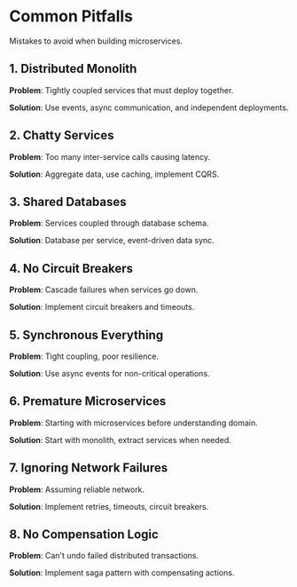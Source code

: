 # Common Pitfalls

Mistakes to avoid when building microservices.

## 1. Distributed Monolith

**Problem**: Tightly coupled services that must deploy together.

**Solution**: Use events, async communication, and independent deployments.

## 2. Chatty Services

**Problem**: Too many inter-service calls causing latency.

**Solution**: Aggregate data, use caching, implement CQRS.

## 3. Shared Databases

**Problem**: Services coupled through database schema.

**Solution**: Database per service, event-driven data sync.

## 4. No Circuit Breakers

**Problem**: Cascade failures when services go down.

**Solution**: Implement circuit breakers and timeouts.

## 5. Synchronous Everything

**Problem**: Tight coupling, poor resilience.

**Solution**: Use async events for non-critical operations.

## 6. Premature Microservices

**Problem**: Starting with microservices before understanding domain.

**Solution**: Start with monolith, extract services when needed.

## 7. Ignoring Network Failures

**Problem**: Assuming reliable network.

**Solution**: Implement retries, timeouts, circuit breakers.

## 8. No Compensation Logic

**Problem**: Can't undo failed distributed transactions.

**Solution**: Implement saga pattern with compensating actions.
